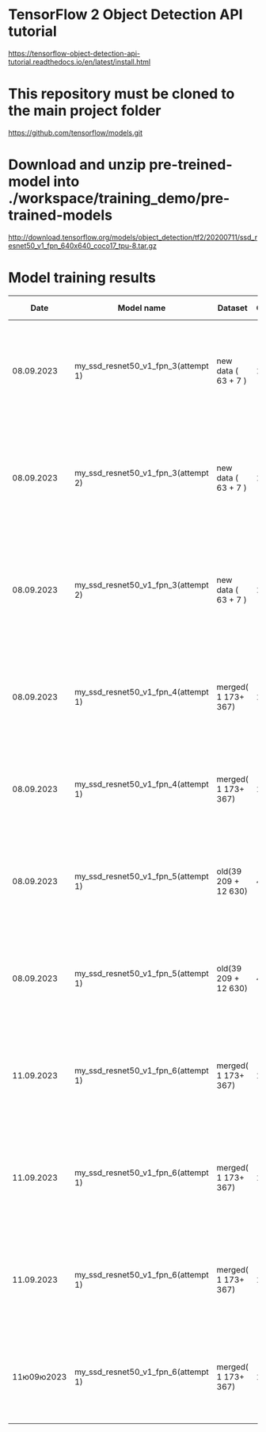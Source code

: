
# TensorFlow 2 Object Detection API tutorial

<https://tensorflow-object-detection-api-tutorial.readthedocs.io/en/latest/install.html>

# This repository must be cloned to the main project folder

<https://github.com/tensorflow/models.git>

# Download and unzip pre-treined-model into ./workspace/training_demo/pre-trained-models

<http://download.tensorflow.org/models/object_detection/tf2/20200711/ssd_resnet50_v1_fpn_640x640_coco17_tpu-8.tar.gz>

# Model training results

| Date       | Model name                          | Dataset                | Classes | Steps | Changed parameters                                                                                                                                                                                                            | Total lose                                                                                                                                                                                              | Training time |
|------------|-------------------------------------|------------------------|---------|-------|-------------------------------------------------------------------------------------------------------------------------------------------------------------------------------------------------------------------------------|---------------------------------------------------------------------------------------------------------------------------------------------------------------------------------------------------------|---------------|
| 08.09.2023 | my_ssd_resnet50_v1_fpn_3(attempt 1) | new data ( 63 + 7 )    | 1       | 2000  | box_coder<br/> faster_rcnn_box_coder <br/>y_scale: 32.0 <br/> x_scale: 32.0 <br/> height_scale: 3.0<br/> width_scale: 3.0                                                                                                     | Loss/classification_loss': 0.087042436,<br/> 'Loss/localization_loss': 0.1134364, <br/>'Loss/regularization_loss': 141.97772,<br/> 'Loss/total_loss': 142.17819,<br/> 'learning_rate': 0.02765367       |               |
| 08.09.2023 | my_ssd_resnet50_v1_fpn_3(attempt 2) | new data    ( 63 + 7 ) | 1       | 2000  | box_coder<br/> faster_rcnn_box_coder <br/>y_scale: 32.0 <br/> x_scale: 32.0 <br/> height_scale: 3.0<br/> width_scale: 3.0 <br/> feature_extractor <br/> regularizer  <br/> l2_regularizer <br/> weight: 0.0039999998989515007 | Loss/classification_loss': 0.08048342,<br/> 'Loss/localization_loss': 0.08371392, <br/>  'Loss/regularization_loss': 1.8251712,<br/>  'Loss/total_loss': 1.9893686, <br/> 'learning_rate': 0.02765367   |               |
| 08.09.2023 | my_ssd_resnet50_v1_fpn_3(attempt 2) | new data  ( 63 + 7 )   | 1       | 5000  | box_coder<br/> faster_rcnn_box_coder <br/>y_scale: 32.0 <br/> x_scale: 32.0 <br/> height_scale: 3.0<br/> width_scale: 3.0 <br/> feature_extractor <br/> regularizer  <br/> l2_regularizer <br/> weight: 0.0039999998989515007 | Loss/classification_loss': 0.04645691,<br/> 'Loss/localization_loss': 0.03727855,<br/> 'Loss/regularization_loss': 1.218591,<br/> 'Loss/total_loss': 1.3023264,<br/> 'learning_rate': 0.0               |               |
| 08.09.2023 | my_ssd_resnet50_v1_fpn_4(attempt 1) | merged( 1 173+ 367)    | 1       | 2000  | default settings                                                                                                                                                                                                              | Loss/classification_loss': 0.14104246,<br/> 'Loss/localization_loss': 0.036720034,<br/>'Loss/regularization_loss': 0.5548869,<br/> 'Loss/total_loss': 0.7326494,<br/> 'learning_rate': 0.02765367       |               | 
| 08.09.2023 | my_ssd_resnet50_v1_fpn_4(attempt 1) | merged( 1 173+ 367)    | 1       | 5000  | default settings                                                                                                                                                                                                              | Loss/classification_loss': 0.10410424,<br/> 'Loss/localization_loss': 0.002667,<br/>'Loss/regularization_loss': 0.434, <br/> 'Loss/total_loss': 0.5646,<br/> 'learning_rate': 0.002565                  |               |
| 08.09.2023 | my_ssd_resnet50_v1_fpn_5(attempt 1) | old(39 209 + 12 630)   | 43      | 2000  | default settings                                                                                                                                                                                                              | Loss/classification_loss': 0.39376923,<br/> 'Loss/localization_loss': 0.09792734,<br/> 'Loss/regularization_loss': 8.203386,<br/> 'Loss/total_loss': 8.695083,<br/> 'learning_rate': 0.02765367         |               |
| 08.09.2023 | my_ssd_resnet50_v1_fpn_5(attempt 1) | old(39 209 + 12 630)   | 43      | 5000  | default settings                                                                                                                                                                                                              | Loss/classification_loss': 0.37449005,<br/> 'Loss/localization_loss': 0.035043817,<br/> 'Loss/regularization_loss': 6.3507357,<br/> 'Loss/total_loss': 6.7602696,<br/> 'learning_rate': 0.0}            |               |
| 11.09.2023 | my_ssd_resnet50_v1_fpn_6(attempt 1) | merged( 1 173+ 367)    | 1       | 2000  | default settings                                                                                                                                                                                                              | Loss/classification_loss': 0.15419555,<br/> 'Loss/localization_loss': 0.07264473,<br/><br/>'Loss/regularization_loss': 0.90698236,<br/> 'Loss/total_loss': 1.1338227,<br/> 'learning_rate': 0.04}       |               |
| 11.09.2023 | my_ssd_resnet50_v1_fpn_6(attempt 1) | merged( 1 173+ 367)    | 1       | 5000  | default settings                                                                                                                                                                                                              | Loss/classification_loss': 0.083304584,<br/> 'Loss/localization_loss': 0.036396172,<br/> 'Loss/regularization_loss': 0.37474895,<br/> 'Loss/total_loss': 0.4944497,<br/>  'learning_rate': 0.038344227} |               |
| 11.09.2023 | my_ssd_resnet50_v1_fpn_6(attempt 1) | merged( 1 173+ 367)    | 1       | 10000 | default settings                                                                                                                                                                                                              | Loss/classification_loss': 0.08339043,<br/> 'Loss/localization_loss': 0.028751556,<br/> 'Loss/regularization_loss': 0.113948725,<br/> 'Loss/total_loss': 0.2260907,<br/> 'learning_rate': 0.029201299}  |               |
| 11ю09ю2023 | my_ssd_resnet50_v1_fpn_6(attempt 1) | merged( 1 173+ 367)    | 1       | 25000 | default settings                                                                                                                                                                                                              | Loss/classification_loss': 0.050757114,<br/> 'Loss/localization_loss': 0.024710273,<br/> 'Loss/regularization_loss': 0.041128635,<br/> 'Loss/total_loss': 0.11659602,<br/>  'learning_rate': 0.0}       |               |